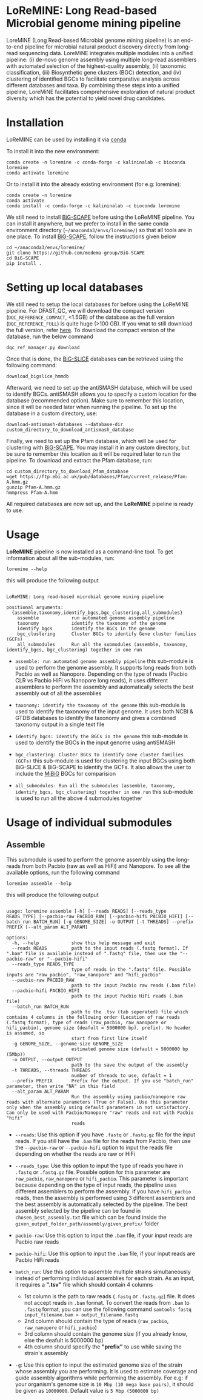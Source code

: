 # LoReMINE: Long Read-based Microbial genome mining pipeline

LoreMiNE (Long Read-based Microbial genome mining pipeline) is an end-to-end pipeline for microbial natural product discovery directly from long-read sequencing data. LoreMiNE integrates multiple modules into a unified pipeline: (i) de-novo genome assembly using multiple long-read assemblers with automated selection of the highest-quality assembly, (ii) taxonomic classification, (iii) Biosynthetic gene clusters (BGC) detection, and (iv) clustering of identified BGCs to facilitate comparative analysis across different databases and taxa. By combining these steps into a unified pipeline, LoreMiNE facilitates comprehensive exploration of natural product diversity which has the potential to yield novel drug candidates.


# Installation

LoReMINE can be used by installing it via [conda](https://anaconda.org/kalininalab/loremine) 

To install it into the new environment:

`````shell
conda create -n loremine -c conda-forge -c kalininalab -c bioconda loremine
conda activate loremine
`````

Or to install it into the already existing environment (for e.g: loremine):

`````shell
conda create -n loremine
conda activate
conda install -c conda-forge -c kalininalab -c bioconda loremine
`````
We still need to install [BiG-SCAPE](https://github.com/medema-group/BiG-SCAPE) before using the LoReMINE pipeline. You can install it anywhere, but we prefer to install in the same conda environment directory (````` ~/anaconda3/envs/loremine/ `````) so that all tools are in one place. To install [BiG-SCAPE](https://github.com/medema-group/BiG-SCAPE), follow the instructions given below

`````shell
cd ~/anaconda3/envs/loremine/
git clone https://github.com/medema-group/BiG-SCAPE
cd BiG-SCAPE
pip install .
`````

# Setting up local databases

We still need to setup the local databases for before using the LoReMINE pipeline. For DFAST_QC, we will download the compact version (````` DQC_REFERENCE_COMPACT `````, <1.5GB) of the database as the full version (````` DQC_REFERENCE_FULL `````) is quite huge (>100 GB). If you wnat to still download the full version, refer [here](https://github.com/nigyta/dfast_qc#quick-set-up-recommended). To download the compact version of the database, run the below command
`````shell
dqc_ref_manager.py download
`````
Once that is done, the [BiG-SLiCE](https://github.com/medema-group/bigslice) databases can be retrieved using the following command:
`````shell
download_bigslice_hmmdb
`````
Afterward, we need to set up the antiSMASH database, which will be used to identify BGCs. antiSMASH allows you to specify a custom location for the database (recommended option). Make sure to remember this location, since it will be needed later when running the pipeline. To set up the database in a custom directory, use:
`````shell
download-antismash-databases --database-dir custom_directory_to_download_antismash_database
`````
Finally, we need to set up the Pfam database, which will be used for clustering with [BiG-SCAPE](https://github.com/medema-group/BiG-SCAPE). You may install it in any custom directory, but be sure to remember this location as it will be required later to run the pipeline. To download and extract the Pfam database, run:
`````shell
cd custom_directory_to_download_Pfam_database
wget https://ftp.ebi.ac.uk/pub/databases/Pfam/current_release/Pfam-A.hmm.gz
gunzip Pfam-A.hmm.gz
hmmpress Pfam-A.hmm
`````
All required databases are now set up, and the **LoReMINE** pipeline is ready to use.

# Usage

**LoReMINE** pipeline is now installed as a command-line tool. To get information about all the sub-modules, run:
`````shell
loremine --help
`````
this will produce the following output
`````shell

LoReMINE: Long read-based microbial genome mining pipeline

positional arguments:
  {assemble,taxonomy,identify_bgcs,bgc_clustering,all_submodules}
    assemble            run automated genome assembly pipeline
    taxonomy            identify the taxonomy of the genome
    identify_bgcs       identify the BGCs in the genome
    bgc_clustering      Cluster BGCs to identify Gene cluster families (GCFs)
    all_submodules      Run all the submodules (assemble, taxonomy, identify_bgcs, bgc_clustering) together in one run
`````

- ````` assemble: run automated genome assembly pipeline ````` this sub-module is used to perform the genome assembly. It supports long reads from both Pacbio as well as Nanopore. Depending on the type of reads (Pacbio CLR vs Pacbio HiFi vs Nanopore long reads), it uses different assemblers to perform the assembly and automatically selects the best assembly out of all the assemblies

- ````` taxonomy: identify the taxonomy of the genome ````` this sub-module is used to identify the taxonomy of the input genome. It uses both NCBI & GTDB databases to identify the taxonomy and gives a combined taxonomy output in a single text file

- ````` identify_bgcs: identify the BGCs in the genome ````` this sub-module is used to identify the BGCs in the input genome using antiSMASH

- ````` bgc_clustering: Cluster BGCs to identify Gene cluster families (GCFs) ````` this sub-module is used for clustering the input BGCs using both BiG-SLiCE & BiG-SCAPE to identify the GCFs. It also allows the user to include the [MiBiG](https://mibig.secondarymetabolites.org/) BGCs for comparision

- ````` all_submodules: Run all the submodules (assemble, taxonomy, identify_bgcs, bgc_clustering) together in one run ````` this sub-module is used to run all the above 4 submodules together

# Usage of individual submodules
## Assemble
This submodule is used to perform the genome assembly using the long-reads from both Pacbio (raw as well as HiFi) and Nanopore. To see all the available options, run the following command
`````shell
loremine assemble --help
`````
this will produce the following output
`````shell

usage: loremine assemble [-h] [--reads READS] [--reads_type READS_TYPE] [--pacbio-raw PACBIO_RAW] [--pacbio-hifi PACBIO_HIFI] [--batch_run BATCH_RUN] [-g GENOME_SIZE] -o OUTPUT [-t THREADS] --prefix PREFIX [--alt_param ALT_PARAM]

options:
  -h, --help            show this help message and exit
  --reads READS         path to the input reads (.fastq format). If ".bam" file is available instead of ".fastq" file, then use the "--pacbio-raw" or "--pacbio-hifi"
  --reads_type READS_TYPE
                        type of reads in the ".fastq" file. Possible inputs are "raw_pacbio", "raw_nanopore" and "hifi_pacbio"
  --pacbio-raw PACBIO_RAW
                        path to the input Pacbio raw reads (.bam file)
  --pacbio-hifi PACBIO_HIFI
                        path to the input Pacbio HiFi reads (.bam file)
  --batch_run BATCH_RUN
                        path to the .tsv (tab seperated) file which contains 4 columns in the following order (Location of raw reads (.fastq format), type of reads (raw_pacbio, raw_nanopore or hifi_pacbio), genome size (deafult = 5000000 bp), prefix). No header is assumed, so
                        start from first line itself
  -g GENOME_SIZE, --genome-size GENOME_SIZE
                        estimated genome size (default = 5000000 bp (5Mbp))
  -o OUTPUT, --output OUTPUT
                        path to the save the output of the assembly
  -t THREADS, --threads THREADS
                        number of threads to use, default = 1
  --prefix PREFIX       Prefix for the output. If you use "batch_run" parameter, then write "NA" in this field
  --alt_param ALT_PARAM
                        Run the assembly using pacbio/nanopore raw reads with alternate parameters (True or False). Use this parameter only when the assembly using default parameters in not satisfactory. Can only be used with Pacbio/Nanopore "raw" reads and not with Pacbio "hifi"
                        reads
`````

- ````` --reads `````: Use this option if you have `````.fastq````` or `````.fastq.gz````` file for the input reads. If you still have the `````.bam````` file for the reads from Pacbio, then use the `````--pacbio-raw````` or `````--pacbio-hifi````` option to input the reads file depending on whether the reads are raw or HiFi
  
- ````` --reads_type `````: Use this option to input the type of reads you have in `````.fastq````` or `````.fastq.gz````` file. Possible option for this parameter are `````raw_pacbio`````, `````raw_nanopore````` or `````hifi_pacbio`````. This parameter is important because depending on the type of input reads, the pipeline uses different assemblers to perform the assembly. If you have `````hifi_pacbio````` reads, then the assembly is performed using 3 different assemblers and the best assembly is automatically selected by the pipeline. The best assembly selected by the pipeline can be found in `````chosen_best_assembly.txt````` file which can be found inside the `````given_output_folder_path/assembly/given_prefix/````` folder

- ````` pacbio-raw `````: Use this option to input the `````.bam````` file, if your input reads are Pacbio raw reads

- ````` pacbio-hifi `````: Use this option to input the `````.bam````` file, if your input reads are Pacbio HiFi reads

-  ````` batch_run `````: Use this option to assemble multiple strains simultaneously instead of performing individual assemblies for each strain. As an input, it requires a **".tsv"** file which should contain 4 columns
    - 1st column is the path to raw reads (`````.fastq````` or `````.fastq.gz`````) file. It does not accept reads in `````.bam````` format. To convert the reads from `````.bam````` to `````.fastq````` format, you can use the following command `````samtools fastq input_filename.bam > output_filename.fastq`````
    - 2nd column should contain the type of reads (`````raw_pacbio`````, `````raw_nanopore````` or `````hifi_pacbio`````)
    - 3rd column should contain the genome size (if you already know, else the deafult is 5000000 bp)
    - 4th column should specify the **"prefix"** to use while saving the strain's assembly
    
- ````` -g `````: Use this option to input the estimated genome size of the strain whose assembly you are performing. It is used to estimate coverage and guide assembly algorithms while performing the assembly. For e.g: if your organism's genome size is `````10 Mbp (10 mega base pairs)`````, it should be given as `````10000000`````. Default value is `````5 Mbp (5000000 bp)`````

